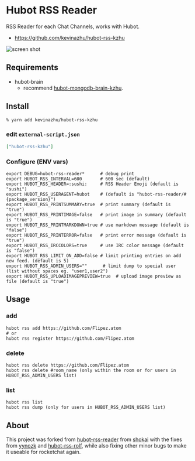Hubot RSS Reader
================
RSS Reader for each Chat Channels, works with Hubot.

- https://github.com/kevinazhu/hubot-rss-kzhu

![screen shot](http://gyazo.com/234dfb14d76bb3de9efd88bfe8dc6522.png)

Requirements
------------

- hubot-brain
  - recommend [hubot-mongodb-brain-kzhu](https://github.com/kevinazhu/hubot-mongodb-brain-kzhu).

Install
-------

    % yarn add kevinazhu/hubot-rss-kzhu

### edit `external-script.json`

```json
["hubot-rss-kzhu"]
```

### Configure (ENV vars)

    export DEBUG=hubot-rss-reader*      # debug print
    export HUBOT_RSS_INTERVAL=600       # 600 sec (default)
    export HUBOT_RSS_HEADER=:sushi:     # RSS Header Emoji (default is "sushi")
    export HUBOT_RSS_USERAGENT=hubot    # (default is "hubot-rss-reader/#{package_version}")
    export HUBOT_RSS_PRINTSUMMARY=true  # print summary (default is "true")
    export HUBOT_RSS_PRINTIMAGE=false   # print image in summary (default is "true")
    export HUBOT_RSS_PRINTMARKDOWN=true # use markdown message (default is "false")
    export HUBOT_RSS_PRINTERROR=false   # print error message (default is "true")
    export HUBOT_RSS_IRCCOLORS=true     # use IRC color message (default is "false")
    export HUBOT_RSS_LIMIT_ON_ADD=false # limit printing entries on add new feed. (default is 5)
    export HUBOT_RSS_ADMIN_USERS=""      # limit dump to special user (list without spaces eg. "user1,user2")
    export HUBOT_RSS_UPLOADIMAGEPREVIEW=true  # upload image preview as file (default is "true")

Usage
-----

### add

    hubot rss add https://github.com/Flipez.atom
    # or
    hubot rss register https://github.com/Flipez.atom


### delete

    hubot rss delete https://github.com/Flipez.atom
    hubot rss delete #room_name (only within the room or for users in HUBOT_RSS_ADMIN_USERS list)

### list

    hubot rss list
    hubot rss dump (only for users in HUBOT_RSS_ADMIN_USERS list)

## About

This project was forked from [hubot-rss-reader](https://github.com/shokai/hubot-rss-reader)
from [shokai](https://github.com/shokai) with the fixes from [yynozk](https://github.com/yynozk)
and [hubot-rss-rolf](https://www.npmjs.com/package/hubot-rss-rolf), while also fixing other minor bugs
to make it useable for rocketchat again.

